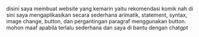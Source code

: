 disini saya membuat website yang kemarin yaitu rekomendasi komik 
nah di sini saya mengaplikasikan secara sederhana arimatik, statement, syntax, image change, button, dan pergantingan paragraf menggunakan button.
mohon maaf apabila terlalu sederhana dan saya di bantu dengan chatgpt

